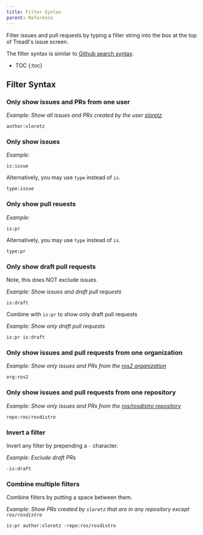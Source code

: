 ```yaml
---
title: Filter Syntax
parent: Reference
---
```


Filter issues and pull requests by typing a filter string into the box at the top of TreadI's issue screen.

The filter syntax is similar to [Github search syntax](https://docs.github.com/en/search-github/searching-on-github/searching-issues-and-pull-requests).

* TOC
{:toc}

## Filter Syntax

### Only show issues and PRs from one user

*Example: Show all issues and PRs created by the user [sloretz](https://github.com/sloretz).*

```
author:sloretz
```

### Only show issues

*Example:*

```
is:issue
```

Alternatively, you may use `type` instead of `is`.

```
type:issue
```

### Only show pull reuests

*Example:*

```
is:pr
```

Alternatively, you may use `type` instead of `is`.

```
type:pr
```

### Only show draft pull requests

Note, this does NOT exclude issues.

*Example: Show issues and draft pull requests*

```
is:draft
```

Combine with `is:pr` to show only draft pull requests

*Example: Show only draft pull requests*

```
is:pr is:draft
```

### Only show issues and pull requests from one organization

*Example: Show only issues and PRs from the [ros2 organization](https://github.com/ros2)*

```
org:ros2
```

### Only show issues and pull requests from one repository

*Example: Show only issues and PRs from the [ros/rosdistro repository](https://github.com/ros/rosdistro)*

```
repo:ros/rosdistro
```

### Invert a filter

Invert any filter by prepending a `-` character.

*Example: Exclude draft PRs*

```
-is:draft
```

### Combine multiple filters

Combine filters by putting a space between them.

*Example: Show PRs created by `sloretz` that are in any repository except `ros/rosdistro`*

```
is:pr author:sloretz -repo:ros/rosdistro
```
